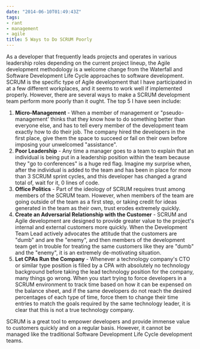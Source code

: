 ```yaml
---
date: "2014-06-10T01:49:43Z"
tags:
- rant
- management
- agile
title: 5 Ways to Do SCRUM Poorly
---
```


As a developer that frequently leads projects and operates in various leadership roles depending on the current project lineup, the Agile development methodology is a welcome change from the Waterfall and Software Development Life Cycle approaches to software development. SCRUM is the specific type of Agile development that I have participated in at a few different workplaces, and it seems to work well if implemented properly. However, there are several ways to make a SCRUM development team perform more poorly than it ought. The top 5 I have seen include:

1. **Micro-Management** - When a member of management or "pseudo-management' thinks that they know how to do something better than everyone else, and has to tell every member of the development team exactly how to do their job. The company hired the developers in the first place, give them the space to succeed or fail on their own before imposing your unwelcomed "assistance". 
2. **Poor Leadership** - Any time a manager goes to a team to explain that an individual is being put in a leadership position within the team because they "go to conferences" is a huge red flag. Imagine my surprise when, after the individual is added to the team and has been in place for more than 3 SCRUM sprint cycles, and this developer has changed a grand total of, wait for it, 0 lines of code.
3. **Office Politics** - Part of the ideology of SCRUM requires trust among members of the SCRUM team. However, when members of the team are going outside of the team as a first step, or taking credit for ideas generated in the team as their own, trust erodes extremely quickly.
4. **Create an Adversarial Relationship with the Customer** - SCRUM and Agile development are designed to provide greater value to the project's internal and external customers more quickly. When the Development Team Lead actively advocates the attitude that the customers are "dumb" and are the "enemy", and then members of the development team get in trouble for treating the same customers like they are "dumb" and the "enemy", it is an extremely de-motivating situation.
5. **Let CPAs Run the Company** - Whenever a technology company's CTO or similar type position is filled by a CPA with absolutely no technology background before taking the lead technology position for the company, many things go wrong. When you start trying to force developers in a SCRUM environment to track time based on how it can be expensed on the balance sheet, and if the same developers do not reach the desired percentages of each type of time, force them to change their time entries to match the goals required by the same technology leader, it is clear that this is not a true technology company.

SCRUM is a great tool to empower developers and provide immense value to customers quickly and on a regular basis. However, it cannot be managed like the traditional Software Development Life Cycle development teams.